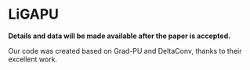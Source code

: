 # LiGAPU
**Details and data will be made available after the paper is accepted.**

Our code was created based on Grad-PU and DeltaConv, thanks to their excellent work.
